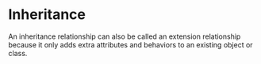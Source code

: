 # Inheritance
An inheritance relationship can also be called an extension relationship because it only adds extra attributes and behaviors to an existing object or class.
